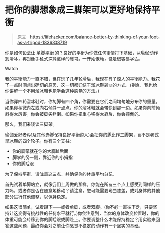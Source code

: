 # 把你的脚想象成三脚架可以更好地保持平衡

> 原文：<https://lifehacker.com/balance-better-by-thinking-of-your-foot-as-a-tripod-1836308719>

你是如何设法让 [单脚平衡](https://lifehacker.com/this-july-were-working-on-balance-1836017358) 的？良好的平衡为你做任何事情打下基础，从瑜伽动作到滑冰，再到像手枪式深蹲这样的练习。一开始很难，但是很容易学会。

Watch

我的平衡能力一直不错，但在玩了几年轮滑后，我现在有了惊人的平衡能力。我花了一点时间想出确切的原因，这一切都归结于溜冰鞋转向的方式。(别急，我也给你讲解一个不用溜冰鞋也能学会这种感觉的方法。)

当你穿四轮溜冰鞋时，你的脚有四个角，你需要在它们之间均匀地分布你的重量。如果你稍微向左或向右倾斜一点点，你的溜冰鞋就会带你到那一边。如果你向前倾斜得太厉害，你会被脚尖绊倒。如果你把重心移得太靠后，你会摔倒的。

那么，我们来谈谈三脚架。

瑜伽爱好者(以及其他赤脚保持良好平衡的人)会把你的脚比作三脚架，而不是老式旱冰鞋的四个轮子。你有三个支柱:

*   你的脚掌就在你的大脚趾后面
*   脚掌的另一侧，靠近你的小拇指
*   你的脚后跟

为了保持平衡，请注意这三点，并确保你的体重平均分配。

首先试着单脚站立，就像我们上周做的那样。你能在所有三个点上感受到同样的压力吗，或者你是否在随意地移动？请注意，您可能需要弯曲膝盖，或对身体的其他部分进行其他调整，以保持稳定。

如果这很简单，试着蹲下——或者单脚，或者双脚。(你不必一直往下走，只要坚持让这变得有挑战性的任何水平就行。)你会注意到，当你的身体改变位置时，你的体重可能会转移到你的脚后跟或脚趾上。你要调整什么才能保持稳定？用实验来回答这些问题，最终你会对之前让你感觉不稳定的动作有一个坚实的基础。
